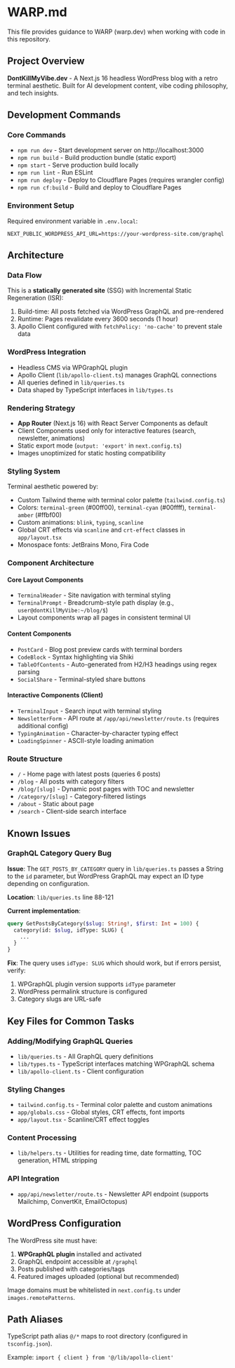 # WARP.md

This file provides guidance to WARP (warp.dev) when working with code in this repository.

## Project Overview

**DontKillMyVibe.dev** - A Next.js 16 headless WordPress blog with a retro terminal aesthetic. Built for AI development content, vibe coding philosophy, and tech insights.

## Development Commands

### Core Commands
- `npm run dev` - Start development server on http://localhost:3000
- `npm run build` - Build production bundle (static export)
- `npm start` - Serve production build locally
- `npm run lint` - Run ESLint
- `npm run deploy` - Deploy to Cloudflare Pages (requires wrangler config)
- `npm run cf:build` - Build and deploy to Cloudflare Pages

### Environment Setup
Required environment variable in `.env.local`:
```
NEXT_PUBLIC_WORDPRESS_API_URL=https://your-wordpress-site.com/graphql
```

## Architecture

### Data Flow
This is a **statically generated site** (SSG) with Incremental Static Regeneration (ISR):
1. Build-time: All posts fetched via WordPress GraphQL and pre-rendered
2. Runtime: Pages revalidate every 3600 seconds (1 hour)
3. Apollo Client configured with `fetchPolicy: 'no-cache'` to prevent stale data

### WordPress Integration
- Headless CMS via WPGraphQL plugin
- Apollo Client (`lib/apollo-client.ts`) manages GraphQL connections
- All queries defined in `lib/queries.ts`
- Data shaped by TypeScript interfaces in `lib/types.ts`

### Rendering Strategy
- **App Router** (Next.js 16) with React Server Components as default
- Client Components used only for interactive features (search, newsletter, animations)
- Static export mode (`output: 'export'` in `next.config.ts`)
- Images unoptimized for static hosting compatibility

### Styling System
Terminal aesthetic powered by:
- Custom Tailwind theme with terminal color palette (`tailwind.config.ts`)
- Colors: `terminal-green` (#00ff00), `terminal-cyan` (#00ffff), `terminal-amber` (#ffbf00)
- Custom animations: `blink`, `typing`, `scanline`
- Global CRT effects via `scanline` and `crt-effect` classes in `app/layout.tsx`
- Monospace fonts: JetBrains Mono, Fira Code

### Component Architecture

#### Core Layout Components
- `TerminalHeader` - Site navigation with terminal styling
- `TerminalPrompt` - Breadcrumb-style path display (e.g., `user@dontKillMyVibe:~/blog/$`)
- Layout components wrap all pages in consistent terminal UI

#### Content Components
- `PostCard` - Blog post preview cards with terminal borders
- `CodeBlock` - Syntax highlighting via Shiki
- `TableOfContents` - Auto-generated from H2/H3 headings using regex parsing
- `SocialShare` - Terminal-styled share buttons

#### Interactive Components (Client)
- `TerminalInput` - Search input with terminal styling
- `NewsletterForm` - API route at `/app/api/newsletter/route.ts` (requires additional config)
- `TypingAnimation` - Character-by-character typing effect
- `LoadingSpinner` - ASCII-style loading animation

### Route Structure
- `/` - Home page with latest posts (queries 6 posts)
- `/blog` - All posts with category filters
- `/blog/[slug]` - Dynamic post pages with TOC and newsletter
- `/category/[slug]` - Category-filtered listings
- `/about` - Static about page
- `/search` - Client-side search interface

## Known Issues

### GraphQL Category Query Bug
**Issue**: The `GET_POSTS_BY_CATEGORY` query in `lib/queries.ts` passes a String to the `id` parameter, but WordPress GraphQL may expect an ID type depending on configuration.

**Location**: `lib/queries.ts` line 88-121

**Current implementation**:
```graphql
query GetPostsByCategory($slug: String!, $first: Int = 100) {
  category(id: $slug, idType: SLUG) {
    ...
  }
}
```

**Fix**: The query uses `idType: SLUG` which should work, but if errors persist, verify:
1. WPGraphQL plugin version supports `idType` parameter
2. WordPress permalink structure is configured
3. Category slugs are URL-safe

## Key Files for Common Tasks

### Adding/Modifying GraphQL Queries
- `lib/queries.ts` - All GraphQL query definitions
- `lib/types.ts` - TypeScript interfaces matching WPGraphQL schema
- `lib/apollo-client.ts` - Client configuration

### Styling Changes
- `tailwind.config.ts` - Terminal color palette and custom animations
- `app/globals.css` - Global styles, CRT effects, font imports
- `app/layout.tsx` - Scanline/CRT effect toggles

### Content Processing
- `lib/helpers.ts` - Utilities for reading time, date formatting, TOC generation, HTML stripping

### API Integration
- `app/api/newsletter/route.ts` - Newsletter API endpoint (supports Mailchimp, ConvertKit, EmailOctopus)

## WordPress Configuration

The WordPress site must have:
1. **WPGraphQL plugin** installed and activated
2. GraphQL endpoint accessible at `/graphql`
3. Posts published with categories/tags
4. Featured images uploaded (optional but recommended)

Image domains must be whitelisted in `next.config.ts` under `images.remotePatterns`.

## Path Aliases

TypeScript path alias `@/*` maps to root directory (configured in `tsconfig.json`).

Example: `import { client } from '@/lib/apollo-client'`
